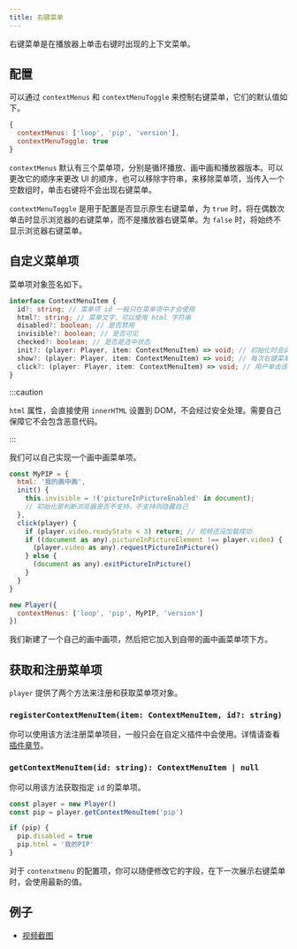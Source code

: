 ```yaml
---
title: 右键菜单
---
```


右键菜单是在播放器上单击右键时出现的上下文菜单。

## 配置

可以通过 `contextMenus` 和 `contextMenuToggle` 来控制右键菜单，它们的默认值如下。

```js
{
  contextMenus: ['loop', 'pip', 'version'],
  contextMenuToggle: true
}
```

`contextMenus` 默认有三个菜单项，分别是循环播放、画中画和播放器版本。可以更改它的顺序来更改 UI 的顺序，也可以移除字符串，来移除菜单项，当传入一个空数组时，单击右键将不会出现右键菜单。

`contextMenuToggle` 是用于配置是否显示原生右键菜单，为 `true` 时，将在偶数次单击时显示浏览器的右键菜单，而不是播放器右键菜单。为 `false` 时，将始终不显示浏览器右键菜单。

## 自定义菜单项

菜单项对象签名如下。

```typescript
interface ContextMenuItem {
  id?: string; // 菜单项 id 一般只在菜单项中才会使用
  html?: string; // 菜单文字，可以使用 html 字符串
  disabled?: boolean; // 是否禁用
  invisible?: boolean; // 是否可见
  checked?: boolean; // 是否是选中状态
  init?: (player: Player, item: ContextMenuItem) => void; // 初始化时会调用一次
  show?: (player: Player, item: ContextMenuItem) => void; // 每次右键菜单展示时会调用
  click?: (player: Player, item: ContextMenuItem) => void; // 用户单击该项会调用
}
```

:::caution 

`html` 属性，会直接使用 `innerHTML` 设置到 DOM，不会经过安全处理。需要自己保障它不会包含恶意代码。 

:::

我们可以自己实现一个画中画菜单项。

```js
const MyPIP = {
  html: '我的画中画',
  init() {
    this.invisible = !('pictureInPictureEnabled' in document);
    // 初始化是判断浏览器是否不支持，不支持则隐藏自己
  },
  click(player) {
    if (player.video.readyState < 3) return; // 视频还没加载成功
    if ((document as any).pictureInPictureElement !== player.video) {
      (player.video as any).requestPictureInPicture()
    } else {
      (document as any).exitPictureInPicture()
    }
  }
}

new Player({
  contextMenus: ['loop', 'pip', MyPIP, 'version']
})
```

我们新建了一个自己的画中画项，然后把它加入到自带的画中画菜单项下方。

## 获取和注册菜单项

`player` 提供了两个方法来注册和获取菜单项对象。

### `registerContextMenuItem(item: ContextMenuItem, id?: string)`

你可以使用该方法注册菜单项目，一般只会在自定义插件中会使用。详情请查看 [插件章节](plugin.md)。

### `getContextMenuItem(id: string): ContextMenuItem | null`

你可以用该方法获取指定 `id` 的菜单项。

```js
const player = new Player()
const pip = player.getContextMenuItem('pip')

if (pip) {
  pip.disabled = true
  pip.html = '我的PIP'
}
```

对于 `contenxtmenu` 的配置项，你可以随便修改它的字段，在下一次展示右键菜单时，会使用最新的值。

## 例子

- [视频截图](examples/screenshot.md)
